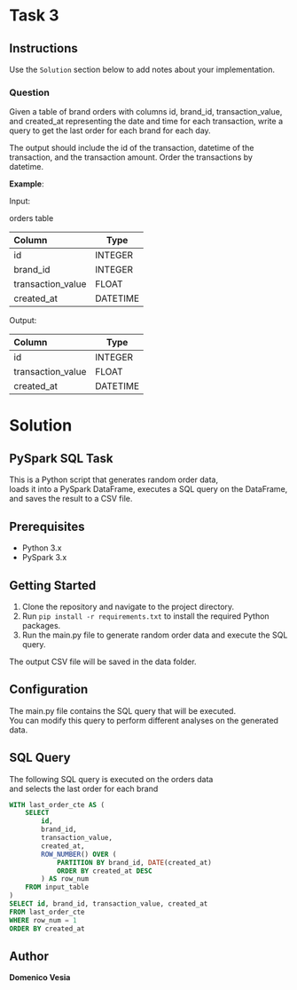 # Task 3

## Instructions

Use the `Solution` section below to add notes about your implementation.


### Question
Given a table of brand orders with columns id, brand_id, transaction_value, and created_at representing the date and time for each transaction, write a query to get the last order for each brand for each day.

The output should include the id of the transaction, datetime of the transaction, and the transaction amount. Order the transactions by datetime.

**Example**:

Input:

orders table

| Column            | Type     |
|:-------------------|----------|
| id                | INTEGER  |
| brand_id          | INTEGER  |
| transaction_value | FLOAT    |
| created_at        | DATETIME |


Output:

| Column            | Type     |
|:-------------------|----------|
| id                | INTEGER  |
| transaction_value | FLOAT    |
| created_at        | DATETIME |

# Solution

## PySpark SQL Task
This is a Python script that generates random order data,   
loads it into a PySpark DataFrame, executes a SQL query on the DataFrame,   
and saves the result to a CSV file.  

## Prerequisites
- Python 3.x
- PySpark 3.x

## Getting Started
1. Clone the repository and navigate to the project directory.  
2. Run `pip install -r requirements.txt` to install the required Python packages.  
3. Run the main.py file to generate random order data and execute the SQL query.  

The output CSV file will be saved in the data folder.  

## Configuration
The main.py file contains the SQL query that will be executed.   
You can modify this query to perform different analyses on the generated data.

## SQL Query
The following SQL query is executed on the orders data   
and selects the last order for each brand

``` sql
WITH last_order_cte AS (
    SELECT    
        id,  
        brand_id,  
        transaction_value,  
        created_at,    
        ROW_NUMBER() OVER (  
            PARTITION BY brand_id, DATE(created_at)  
            ORDER BY created_at DESC  
        ) AS row_num  
    FROM input_table  
)  
SELECT id, brand_id, transaction_value, created_at  
FROM last_order_cte  
WHERE row_num = 1  
ORDER BY created_at 
```

## Author
__Domenico Vesia__